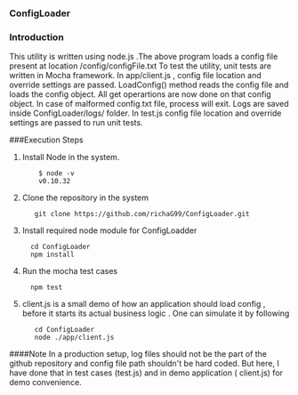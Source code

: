 ### ConfigLoader

### Introduction
This utility is written using node.js .The above program loads a config file present at location /config/configFile.txt
To test the utility, unit tests are written in Mocha framework.
In app/client.js , config file location and override settings are passed. LoadConfig() method reads the config file and loads the config object. All get operartions are now done on that config object. In case of malformed config.txt file, process will exit.
Logs are saved inside ConfigLoader/logs/ folder.
In test.js config file location and override settings are passed to run unit tests.


###Execution Steps

1. Install Node in the system.

           $ node -v 
           v0.10.32
    
2. Clone the repository in the system

          git clone https://github.com/richaG99/ConfigLoader.git
      
3. Install required node module for ConfigLoadder

         cd ConfigLoader
         npm install
     
4. Run the mocha test cases  

         npm test


5. client.js is a small demo of how an application should load config , before it starts its actual business logic . One can simulate it by following
     
          cd ConfigLoader
          node ./app/client.js

####Note
In a production setup, log files should not be the part of the github repository and config file path shouldn't be hard coded.
But here, I have done that in test cases (test.js) and in demo application ( client.js) for demo convenience. 



      
  

